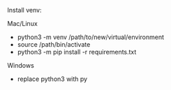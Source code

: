 Install venv:

Mac/Linux
* python3 -m venv /path/to/new/virtual/environment
* source /path/bin/activate
* python3 -m pip install -r requirements.txt

Windows
- replace python3 with py
